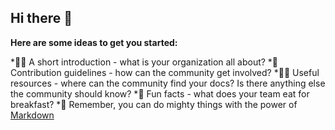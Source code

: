 ## Hi there 👋


**Here are some ideas to get you started:**

*🙋‍♀️ A short introduction - what is your organization all about?
*🌈 Contribution guidelines - how can the community get involved?
*👩‍💻 Useful resources - where can the community find your docs? Is there anything else the community should know?
*🍿 Fun facts - what does your team eat for breakfast?
*🧙 Remember, you can do mighty things with the power of [Markdown](https://docs.github.com/github/writing-on-github/getting-started-with-writing-and-formatting-on-github/basic-writing-and-formatting-syntax)
